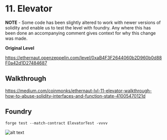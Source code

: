 # 11. Elevator

**NOTE** - Some code has been slightly altered to work with newer versions of solidity and enable us to test the level with foundry. Any where this has been done an accompanying comment gives context for why this change was made. 

**Original Level**

https://ethernaut.openzeppelin.com/level/0xaB4F3F2644060b2D960b0d88F0a42d1D27484687

## Walkthrough

https://medium.com/coinmonks/ethernaut-lvl-11-elevator-walkthrough-how-to-abuse-solidity-interfaces-and-function-state-41005470121d

## Foundry 

```
forge test --match-contract ElevatorTest -vvvv
```

![alt text](https://github.com/ciaranmcveigh5/ethernaut-x-foundry/blob/main/img/Elevator.png?raw=true)
